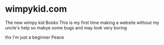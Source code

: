 # wimpykid.com
 The new wimpy kid Books
 This is my first time making a website without my uncle's help so mabye some bugs and may look very boring


 thx I'm just a beginner
 Peace
